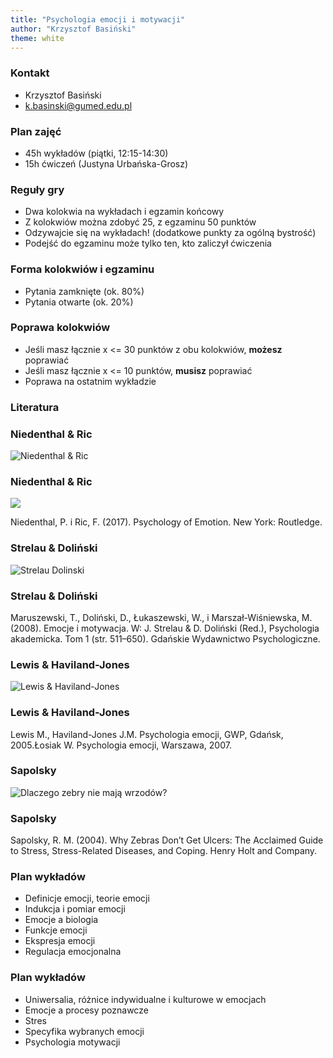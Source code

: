 ```yaml
---
title: "Psychologia emocji i motywacji"
author: "Krzysztof Basiński"
theme: white
---
```



### Kontakt

- Krzysztof Basiński
- <k.basinski@gumed.edu.pl>

### Plan zajęć

- 45h wykładów (piątki, 12:15-14:30)
- 15h ćwiczeń (Justyna Urbańska-Grosz)

### Reguły gry

- Dwa kolokwia na wykładach i egzamin końcowy
- Z kolokwiów można zdobyć 25, z egzaminu 50 punktów
- Odzywajcie się na wykładach! (dodatkowe punkty za ogólną bystrość)
- Podejść do egzaminu może tylko ten, kto zaliczył ćwiczenia

### Forma kolokwiów i egzaminu

- Pytania zamknięte (ok. 80%)
- Pytania otwarte (ok. 20%)

### Poprawa kolokwiów

- Jeśli masz łącznie x <= 30 punktów z obu kolokwiów, **możesz** poprawiać
- Jeśli masz łącznie x <= 10 punktów, **musisz** poprawiać
- Poprawa na ostatnim wykładzie

### Literatura

### Niedenthal & Ric

![Niedenthal & Ric](img/01_niedenthal_ric.png)

### Niedenthal & Ric

<img src="img/01_niedenthal_ric.png" />

Niedenthal, P. i Ric, F.  (2017). Psychology of Emotion. New York: Routledge.

### Strelau & Doliński

![Strelau Dolinski](img/01_strelau_dolinski.jpg)

### Strelau & Doliński

Maruszewski, T., Doliński, D., Łukaszewski, W., i Marszał-Wiśniewska, M. (2008). Emocje i motywacja. W: J. Strelau & D. Doliński (Red.), Psychologia akademicka. Tom 1 (str. 511–650). Gdańskie Wydawnictwo Psychologiczne.

### Lewis & Haviland-Jones

![Lewis & Haviland-Jones](img/01_lewis_haviland_jones.png)

### Lewis & Haviland-Jones

Lewis M., Haviland-Jones J.M. Psychologia emocji, GWP, Gdańsk, 2005.Łosiak W. Psychologia emocji, Warszawa, 2007.

### Sapolsky

<img src="img/01_sapolsky.jpg" alt="Dlaczego zebry nie mają wrzodów?">


### Sapolsky

Sapolsky, R. M. (2004). Why Zebras Don’t Get Ulcers: The Acclaimed Guide to Stress, Stress-Related Diseases, and Coping. Henry Holt and Company.

### Plan wykładów

- Definicje emocji, teorie emocji
- Indukcja i pomiar emocji
- Emocje a biologia
- Funkcje emocji
- Ekspresja emocji
- Regulacja emocjonalna

### Plan wykładów

- Uniwersalia, różnice indywidualne i kulturowe w emocjach
- Emocje a procesy poznawcze
- Stres
- Specyfika wybranych emocji
- Psychologia motywacji

